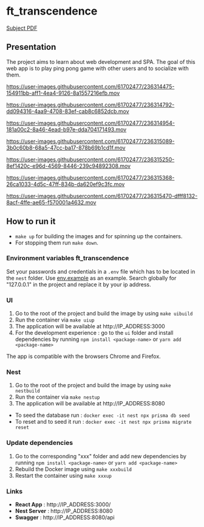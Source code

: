 # ft_transcendence

[Subject PDF](https://github.com/williamollio/ft_transcendence/blob/master/ressources/ft_transcendence.pdf)


## Presentation

The project aims to learn about web development and SPA. The goal of this web app is to play ping pong game with other users and to socialize with them.

https://user-images.githubusercontent.com/61702477/236314475-154911bb-aff1-4ea4-9126-8a1557216efb.mov

https://user-images.githubusercontent.com/61702477/236314792-dd094316-4aa9-4708-83ef-cab8c6852dcb.mov

https://user-images.githubusercontent.com/61702477/236314954-181a00c2-8a46-4ead-b97e-dda704171493.mov

https://user-images.githubusercontent.com/61702477/236315089-3b0c60b8-68a5-47cc-ba17-878b69b1cd1f.mov

https://user-images.githubusercontent.com/61702477/236315250-8ef1420c-e96d-4569-8446-239c94892308.mov

https://user-images.githubusercontent.com/61702477/236315368-26ca1033-4d5c-47ff-834b-da620ef9c3fc.mov

https://user-images.githubusercontent.com/61702477/236315470-dfff8132-8acf-4ffe-ae65-f570001a4632.mov

## How to run it

- `make up` for building the images and for spinning up the containers.
- For stopping them run `make down`.

### Environment variables ft_transcendence

Set your passwords and credentials in a `.env` file which has to be located in the `nest` folder.
Use [env.example](https://github.com/williamollio/ft_transcendence/blob/master/nest/env.example) as an example. Search globally for "127.0.0.1" in the project and replace it by your ip address.

### UI

1. Go to the root of the project and build the image by using `make uibuild`
2. Run the container via `make uiup`
3. The application will be available at http://IP_ADDRESS:3000
4. For the development experience : go to the `ui` folder and install dependencies by running `npm install <package-name>` or `yarn add <package-name>`

The app is compatible with the browsers Chrome and Firefox.

### Nest

1. Go to the root of the project and build the image by using `make nestbuild`
2. Run the container via `make nestup`
3. The application will be available at http://IP_ADDRESS:8080

- To seed the database run : `docker exec -it nest npx prisma db seed`
- To reset and to seed it run : `docker exec -it nest npx prisma migrate reset`

### Update dependencies

1. Go to the corresponding "xxx" folder and add new dependencies by running `npm install <package-name>` or `yarn add <package-name>`
2. Rebuild the Docker image using `make xxxbuild`
3. Restart the container using `make xxxup`

### Links

- **React App** : http://IP_ADDRESS:3000/
- **Nest Server** : http://IP_ADDRESS:8080
- **Swagger** : http://IP_ADDRESS:8080/api
